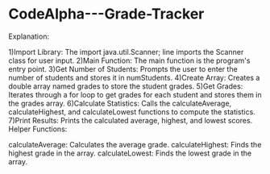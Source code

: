 # CodeAlpha---Grade-Tracker
Explanation:

1)Import Library: The import java.util.Scanner; line imports the Scanner class for user input.
2)Main Function: The main function is the program's entry point.
3)Get Number of Students: Prompts the user to enter the number of students and stores it in numStudents.
4)Create Array: Creates a double array named grades to store the student grades.
5)Get Grades: Iterates through a for loop to get grades for each student and stores them in the grades array.
6)Calculate Statistics: Calls the calculateAverage, calculateHighest, and calculateLowest functions to compute the statistics.
7)Print Results: Prints the calculated average, highest, and lowest scores.
Helper Functions:

calculateAverage: Calculates the average grade.
calculateHighest: Finds the highest grade in the array.
calculateLowest: Finds the lowest grade in the array.
